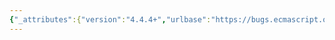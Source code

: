 ```yaml
---
{"_attributes":{"version":"4.4.4+","urlbase":"https://bugs.ecmascript.org/","maintainer":"dherman@mozilla.com"},"bug":{"bug_id":3057,"creation_ts":"2014-07-24 09:26:00 -0700","short_desc":"9.5.15  ProxyCreate: Typo \"nad\" -> \"and\" in step 4","delta_ts":"2014-08-25 08:29:21 -0700","product":"Draft for 6th Edition","component":"editorial issue","version":"Rev 26: July 18, 2014 Draft","rep_platform":"All","op_sys":"All","bug_status":"RESOLVED","resolution":"FIXED","priority":"Normal","bug_severity":"normal","everconfirmed":true,"reporter":{"uid":"andrebargull","name":"André Bargull"},"assigned_to":{"uid":"allen","name":"Allen Wirfs-Brock"},"long_desc":[{"commentid":9516,"comment_count":0,"who":{"uid":"andrebargull","name":"André Bargull"},"bug_when":"2014-07-24 09:26:40 -0700","thetext":"9.5.15  ProxyCreate(target, handler) Abstract Operation, step 4:\n\n[[Call]] nad [[Construct]]\n->\n[[Call]] and [[Construct]]"},{"commentid":9538,"comment_count":1,"who":{"uid":"allen","name":"Allen Wirfs-Brock"},"bug_when":"2014-07-24 15:06:00 -0700","thetext":"fixed in rev27 editor's draft"},{"commentid":9883,"comment_count":2,"who":{"uid":"allen","name":"Allen Wirfs-Brock"},"bug_when":"2014-08-25 08:29:21 -0700","thetext":"fixed in rev27 draft"}]}}
---
```

